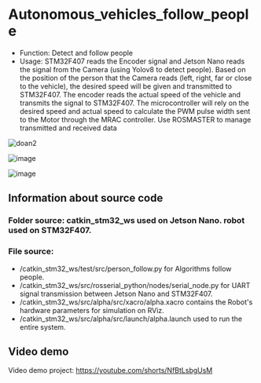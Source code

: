 # Autonomous_vehicles_follow_people

- Function: Detect and follow people
- Usage: STM32F407 reads the Encoder signal and Jetson Nano reads the signal from the Camera (using Yolov8 to detect people). Based on the position of the person that the Camera reads (left, right, far or close to the vehicle), the desired speed will be given and transmitted to STM32F407. The encoder reads the actual speed of the vehicle and transmits the signal to STM32F407. The microcontroller will rely on the desired speed and actual speed to calculate the PWM pulse width sent to the Motor through the MRAC controller. Use ROSMASTER to manage transmitted and received data

![doan2](https://github.com/tanphanzero/Autonomous_vehicles_follow_people/assets/85573204/2daad9e5-ad65-4ff8-b099-3d067e0ed39b)

![image](https://github.com/tanphanzero/Autonomous_vehicles_follow_people/assets/85573204/8ca1c5f6-9d38-4b10-9a12-f38db396835a)

![image](https://github.com/tanphanzero/Autonomous_vehicles_follow_people/assets/85573204/b4d97525-eb2f-472d-93ec-78b2796f6bbc)

## Information about source code
### Folder source: **catkin_stm32_ws** used on Jetson Nano. **robot** used on STM32F407.
### File source:
* /catkin_stm32_ws/test/src/person_follow.py for Algorithms follow people.
* /catkin_stm32_ws/src/rosserial_python/nodes/serial_node.py for UART signal transmission between Jetson Nano and STM32F407.
* /catkin_stm32_ws/src/alpha/src/xacro/alpha.xacro contains the Robot's hardware parameters for simulation on RViz.
* /catkin_stm32_ws/src/alpha/src/launch/alpha.launch used to run the entire system.

## Video demo

Video demo project: https://youtube.com/shorts/NfBtLsbgUsM
